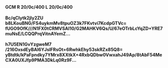 #### GCM R 20/0c/400 L 20/0c/400
**Bc/qClytk2jly2ZU**<br/>**b8LKouBNG/FS4uykmMv8tpuOZ3k7FKvtvi7KcdpGTVc=**<br/>**fUGO9OfK///N1FX0tCRMVSAI10/G2MAHKV6Qs/U/67eOTrbLcYqZD+YRE7muNsE/LCQQPrqVitnAYemZ...**<br/><br/>
**h7U5EN1GvYzgweM7**<br/>**/216OxsdEyBAl6YJslFRsOt+6RwhkEhy53skRZx85Q8=**<br/>**yBtdtk/kPaFpndky7YMrx8XXtkX+4RxbQDbw0VwxahJ49Ap/8tAbF54MeCXA0UXJfp9PMA3DkLq0Rz9F...**